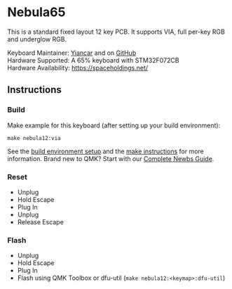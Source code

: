 Nebula65
=========

This is a standard fixed layout 12 key PCB. It supports VIA, full per-key RGB and underglow RGB.

Keyboard Maintainer: [Yiancar](http://yiancar-designs.com/) and on [GitHub](https://github.com/yiancar)\
Hardware Supported: A 65% keyboard with STM32F072CB\
Hardware Availability: https://spaceholdings.net/

## Instructions

### Build

Make example for this keyboard (after setting up your build environment):

    make nebula12:via

See the [build environment setup](https://docs.qmk.fm/#/getting_started_build_tools) and the [make instructions](https://docs.qmk.fm/#/getting_started_make_guide) for more information. Brand new to QMK? Start with our [Complete Newbs Guide](https://docs.qmk.fm/#/newbs).

### Reset

- Unplug
- Hold Escape
- Plug In
- Unplug
- Release Escape

### Flash

- Unplug
- Hold Escape
- Plug In
- Flash using QMK Toolbox or dfu-util (`make nebula12:<keymap>:dfu-util`)
